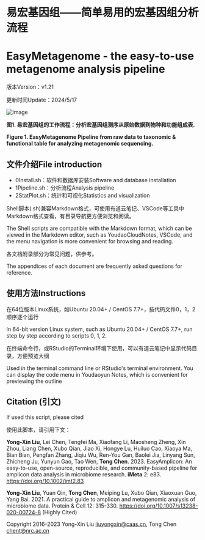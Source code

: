 # 易宏基因组——简单易用的宏基因组分析流程 
# EasyMetagenome - the easy-to-use metagenome analysis pipeline

版本Version：v1.21

更新时间Update：2024/5/17

![image](http://www.imeta.science/github/EasyMetagenome/result/EasyMetagenomePipeline.jpg)

**图1. 易宏基因组的工作流程：分析宏基因组测序从原始数据到物种和功能组成表.**

**Figure 1. EasyMetagenome Pipeline from raw data to taxonomic & functional table for analyzing metagenomic sequencing.**


## 文件介绍File introduction

- 0Install.sh：软件和数据库安装Software and database installation
- 1Pipeline.sh：分析流程Analysis pipeline
- 2StatPlot.sh：统计和可视化Statistics and visualization

Shell脚本(.sh)兼容Markdown格式，可使用有道云笔记、VSCode等工具中Markdown格式查看，有目录导航更方便浏览和阅读。

The Shell scripts are compatible with the Markdown format, which can be viewed in the Markdown editor, such as YoudaoCloudNotes, VSCode, and the menu navigation is more convenient for browsing and reading.

各文档附录部分为常见问题，供参考。

The appendices of each document are frequently asked questions for reference.

## 使用方法Instructions

在64位版本Linux系统，如Ubuntu 20.04+ / CentOS 7.7+，按代码文件0，1，2顺序逐个运行

In 64-bit version Linux system, such as Ubuntu 20.04+ / CentOS 7.7+, run step by step according to scripts 0, 1, 2.

在终端命令行，或RStudio的Terminal环境下使用，可以有道云笔记中显示代码目录，方便预览大纲

Used in the terminal command line or RStudio's terminal environment. You can display the code menu in Youdaoyun Notes, which is convenient for previewing the outline

## Citation (引文)

If used this script, please cited

使用此脚本，请引用下文：

**Yong-Xin Liu**, Lei Chen, Tengfei Ma, Xiaofang Li, Maosheng Zheng, Xin Zhou, Liang Chen, Xubo Qian, Jiao Xi, Hongye Lu, Huiluo Cao, Xiaoya Ma, Bian Bian, Pengfan Zhang, Jiqiu Wu, Ren-You Gan, Baolei Jia, Linyang Sun, Zhicheng Ju, Yunyun Gao, Tao Wen, **Tong Chen**. 2023. EasyAmplicon: An easy-to-use, open-source, reproducible, and community-based pipeline for amplicon data analysis in microbiome research. **iMeta** 2: e83. https://doi.org/10.1002/imt2.83

**Yong-Xin Liu**, Yuan Qin, **Tong Chen**, Meiping Lu, Xubo Qian, Xiaoxuan Guo, Yang Bai. 2021. A practical guide to amplicon and metagenomic analysis of microbiome data. Protein & Cell 12: 315-330. https://doi.org/10.1007/s13238-020-00724-8 (Highly Cited)
 
Copyright 2016-2023 Yong-Xin Liu <liuyongxin@caas.cn>, Tong Chen <chent@nrc.ac.cn>